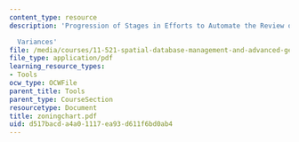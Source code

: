 ```yaml
---
content_type: resource
description: 'Progression of Stages in Efforts to Automate the Review of Zoning

  Variances'
file: /media/courses/11-521-spatial-database-management-and-advanced-geographic-information-systems-spring-2003/d517bacda4a01117ea93d611f6bd0ab4_zoningchart.pdf
file_type: application/pdf
learning_resource_types:
- Tools
ocw_type: OCWFile
parent_title: Tools
parent_type: CourseSection
resourcetype: Document
title: zoningchart.pdf
uid: d517bacd-a4a0-1117-ea93-d611f6bd0ab4
---
```

